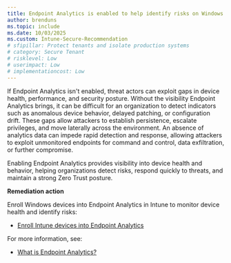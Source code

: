 ```yaml
---
title: Endpoint Analytics is enabled to help identify risks on Windows devices
author: brenduns
ms.topic: include
ms.date: 10/03/2025
ms.custom: Intune-Secure-Recommendation
# sfipillar: Protect tenants and isolate production systems
# category: Secure Tenant
# risklevel: Low
# userimpact: Low
# implementationcost: Low
---
```

If Endpoint Analytics isn't enabled, threat actors can exploit gaps in device health, performance, and security posture. Without the visibility Endpoint Analytics brings, it can be difficult for an organization to detect indicators such as anomalous device behavior, delayed patching, or configuration drift. These gaps allow attackers to establish persistence, escalate privileges, and move laterally across the environment. An absence of analytics data can impede rapid detection and response, allowing attackers to exploit unmonitored endpoints for command and control, data exfiltration, or further compromise.

Enabling Endpoint Analytics provides visibility into device health and behavior, helping organizations detect risks, respond quickly to threats, and maintain a strong Zero Trust posture.

**Remediation action**

Enroll Windows devices into Endpoint Analytics in Intune to monitor device health and identify risks:  
- [Enroll Intune devices into Endpoint Analytics](/intune/analytics/enroll-intune)

For more information, see:
- [What is Endpoint Analytics?](/intune/analytics)
